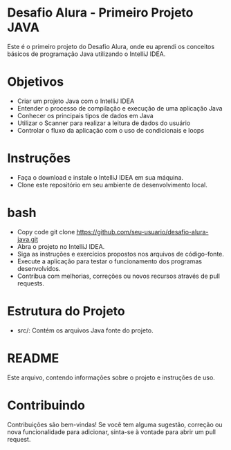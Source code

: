 # Desafio Alura - Primeiro Projeto JAVA

Este é o primeiro projeto do Desafio Alura, onde eu aprendi os conceitos básicos de programação Java utilizando o IntelliJ IDEA.

# Objetivos

* Criar um projeto Java com o IntelliJ IDEA
* Entender o processo de compilação e execução de uma aplicação Java
* Conhecer os principais tipos de dados em Java
* Utilizar o Scanner para realizar a leitura de dados do usuário
* Controlar o fluxo da aplicação com o uso de condicionais e loops

# Instruções

* Faça o download e instale o IntelliJ IDEA em sua máquina.
* Clone este repositório em seu ambiente de desenvolvimento local.
  
# bash

* Copy code
  git clone https://github.com/seu-usuario/desafio-alura-java.git
* Abra o projeto no IntelliJ IDEA.
* Siga as instruções e exercícios propostos nos arquivos de código-fonte.
* Execute a aplicação para testar o funcionamento dos programas desenvolvidos.
* Contribua com melhorias, correções ou novos recursos através de pull requests.
# Estrutura do Projeto
* src/: Contém os arquivos Java fonte do projeto.

# README 
Este arquivo, contendo informações sobre o projeto e instruções de uso.

# Contribuindo
Contribuições são bem-vindas! Se você tem alguma sugestão, correção ou nova funcionalidade para adicionar, sinta-se à vontade para abrir um pull request.
